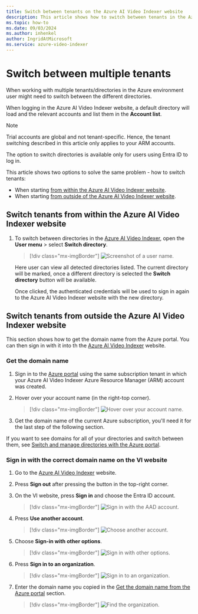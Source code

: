 ```yaml
---
title: Switch between tenants on the Azure AI Video Indexer website
description: This article shows how to switch between tenants in the Azure AI Video Indexer website. 
ms.topic: how-to
ms.date: 09/03/2024
ms.author: inhenkel
author: IngridAtMicrosoft
ms.service: azure-video-indexer
---
```


# Switch between multiple tenants

When working with multiple tenants/directories in the Azure environment user might need to switch between the different directories. 

When logging in the Azure AI Video Indexer website, a default directory will load and the relevant accounts and list them in the **Account list**.

> [!Note]
> Trial accounts are global and not tenant-specific. Hence, the tenant switching described in this article only applies to your ARM accounts.
>
> The option to switch directories is available only for users using Entra ID to log in. 

This article shows two options to solve the same problem - how to switch tenants:

- When starting [from within the Azure AI Video Indexer website](#switch-tenants-from-within-the-azure-ai-video-indexer-website).
- When starting [from outside of the Azure AI Video Indexer website](#switch-tenants-from-outside-the-azure-ai-video-indexer-website).

## Switch tenants from within the Azure AI Video Indexer website

1. To switch between directories in the [Azure AI Video Indexer](https://www.videoindexer.ai/), open the **User menu** > select **Switch directory**.

    > [!div class="mx-imgBorder"]
    > ![Screenshot of a user name.](./media/switch-directory/avi-user-switch.png)

    Here user can view all detected directories listed. The current directory will be marked, once a different directory is selected the **Switch directory** button will be available.

    Once clicked, the authenticated credentials will be used to sign in again to the Azure AI Video Indexer website with the new directory.

## Switch tenants from outside the Azure AI Video Indexer website

This section shows how to get the domain name from the Azure portal. You can then sign in with it into th the [Azure AI Video Indexer](https://www.videoindexer.ai/) website.

### Get the domain name

1. Sign in to the [Azure portal](https://portal.azure.com) using the same subscription tenant in which your Azure AI Video Indexer Azure Resource Manager (ARM) account was created. 
1. Hover over your account name (in the right-top corner). 

    > [!div class="mx-imgBorder"]
    > ![Hover over your account name.](./media/switch-directory/account-attributes.png)
1. Get the domain name of the current Azure subscription, you'll need it for the last step of the following section. 

If you want to see domains for all of your directories and switch between them, see [Switch and manage directories with the Azure portal](/azure/azure-portal/set-preferences#switch-and-manage-directories).

### Sign in with the correct domain name on the VI website

1. Go to the [Azure AI Video Indexer](https://www.videoindexer.ai/) website.
1. Press **Sign out** after pressing the button in the top-right corner.
1. On the VI website, press **Sign in** and choose the Entra ID account.

    > [!div class="mx-imgBorder"]
    > ![Sign in with the AAD account.](./media/switch-directory/choose-account.png)
1. Press **Use another account**.

    > [!div class="mx-imgBorder"]
    > ![Choose another account.](./media/switch-directory/use-another-account.png)
1. Choose **Sign-in with other options**.

    > [!div class="mx-imgBorder"]
    > ![Sign in with other options.](./media/switch-directory/sign-in-options.png)
1. Press **Sign in to an organization**.

    > [!div class="mx-imgBorder"]
    > ![Sign in to an organization.](./media/switch-directory/sign-in-organization.png)
1. Enter the domain name you copied in the [Get the domain name from the Azure portal](#get-the-domain-name) section.

    > [!div class="mx-imgBorder"]
    > ![Find the organization.](./media/switch-directory/find-your-organization.png)
